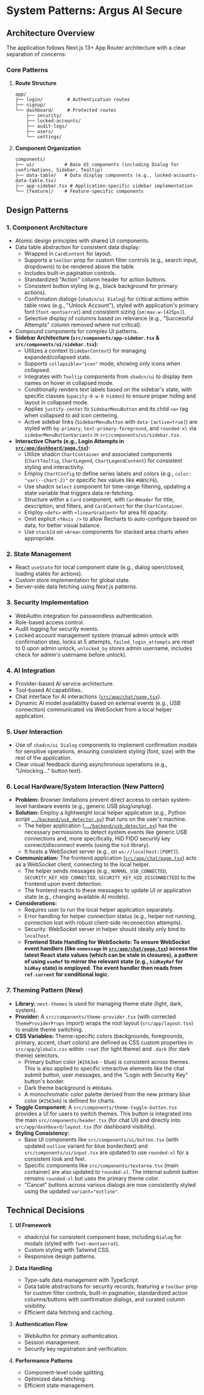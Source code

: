 # System Patterns: Argus AI Secure

## Architecture Overview
The application follows Next.js 13+ App Router architecture with a clear separation of concerns:

### Core Patterns

1.  **Route Structure**
    ```
    app/
    ├── login/         # Authentication routes
    ├── signup/
    └── dashboard/     # Protected routes
        ├── security/
        ├── locked-accounts/
        ├── audit-logs/
        ├── users/
        └── settings/
    ```

2.  **Component Organization**
    ```
    components/
    ├── ui/           # Base UI components (including Dialog for confirmations, Sidebar, Tooltip)
    ├── data-table/   # Data display components (e.g., locked-accounts-data-table.tsx)
    ├── app-sidebar.tsx # Application-specific sidebar implementation
    └── [feature]/    # Feature-specific components
    ```

## Design Patterns

### 1. Component Architecture
-   Atomic design principles with shared UI components.
-   Data table abstraction for consistent data display:
    -   Wrapped in `CardContent` for layout.
    -   Supports a `toolbar` prop for custom filter controls (e.g., search input, dropdowns) to be rendered above the table.
    -   Includes built-in pagination controls.
    -   Standardized "Action" column header for action buttons.
    -   Consistent button styling (e.g., black background for primary actions).
    -   Confirmation dialogs (`shadcn/ui Dialog`) for critical actions within table rows (e.g., "Unlock Account"), styled with application's primary font (`font-montserrat`) and consistent sizing (`sm:max-w-[425px]`).
    -   Selective display of columns based on relevance (e.g., "Successful Attempts" column removed where not critical).
-   Compound components for complex UI patterns.
-   **Sidebar Architecture (`src/components/app-sidebar.tsx` & `src/components/ui/sidebar.tsx`):**
    -   Utilizes a context (`SidebarContext`) for managing expanded/collapsed state.
    -   Supports `collapsible="icon"` mode, showing only icons when collapsed.
    -   Integrates with `Tooltip` components from `shadcn/ui` to display item names on hover in collapsed mode.
    -   Conditionally renders text labels based on the sidebar's state, with specific classes (`opacity-0 w-0 hidden`) to ensure proper hiding and layout in collapsed mode.
    -   Applies `justify-center` to `SidebarMenuButton` and its child `<a>` tag when collapsed to aid icon centering.
    -   Active sidebar links (`SidebarMenuButton` with `data-[active=true]`) are styled with `bg-primary`, `text-primary-foreground`, and `rounded-xl` via `sidebarMenuButtonVariants` in `src/components/ui/sidebar.tsx`.
-   **Interactive Charts (e.g., Login Attempts in [`src/app/dashboard/page.tsx`](src/app/dashboard/page.tsx:1)):**
    -   Utilize shadcn `ChartContainer` and associated components (`ChartTooltip`, `ChartLegend`, `ChartLegendContent`) for consistent styling and interactivity.
    -   Employ `ChartConfig` to define series labels and colors (e.g., `color: "var(--chart-2)"` or specific hex values like `#8B5CF6`).
    -   Use shadcn `Select` component for time-range filtering, updating a state variable that triggers data re-fetching.
    -   Structure within a `Card` component, with `CardHeader` for title, description, and filters, and `CardContent` for the `ChartContainer`.
    -   Employ `<defs>` with `<linearGradient>` for area fill opacity.
    -   Omit explicit `<YAxis />` to allow Recharts to auto-configure based on data, for better visual balance.
    -   Use `stackId` on `<Area>` components for stacked area charts when appropriate.

### 2. State Management
-   React `useState` for local component state (e.g., dialog open/closed, loading states for actions).
-   Custom store implementation for global state.
-   Server-side data fetching using Next.js patterns.

### 3. Security Implementation
-   WebAuthn integration for passwordless authentication.
-   Role-based access control.
-   Audit logging for security events.
-   Locked account management system (manual admin unlock with confirmation step, locks at 5 attempts, `failed_login_attempts` are reset to 0 upon admin unlock, `unlocked_by` stores admin username, includes check for admin's username before unlock).

### 4. AI Integration
-   Provider-based AI service architecture.
-   Tool-based AI capabilities.
-   Chat interface for AI interactions ([`src/app/chat/page.tsx`](src/app/chat/page.tsx:1)).
-   Dynamic AI model availability based on external events (e.g., USB connection) communicated via WebSocket from a local helper application.

### 5. User Interaction
-   Use of `shadcn/ui Dialog` components to implement confirmation modals for sensitive operations, ensuring consistent styling (font, size) with the rest of the application.
-   Clear visual feedback during asynchronous operations (e.g., "Unlocking..." button text).

### 6. Local Hardware/System Interaction (New Pattern)
-   **Problem:** Browser limitations prevent direct access to certain system-level hardware events (e.g., generic USB plug/unplug).
-   **Solution:** Employ a lightweight local helper application (e.g., Python script [`../backend/usb_detector.py`](../backend/usb_detector.py:1)) that runs on the user's machine.
    -   The helper application ([`../backend/usb_detector.py`](../backend/usb_detector.py:1)) has the necessary permissions to detect system events like generic USB connections and, more specifically, HID FIDO security key connect/disconnect events (using the `hid` library).
    -   It hosts a WebSocket server (e.g., on `ws://localhost:[PORT]`).
-   **Communication:** The frontend application ([`src/app/chat/page.tsx`](src/app/chat/page.tsx:1)) acts as a WebSocket client, connecting to the local helper.
    -   The helper sends messages (e.g., `NORMAL_USB_CONNECTED`, `SECURITY_KEY_HID_CONNECTED`, `SECURITY_KEY_HID_DISCONNECTED`) to the frontend upon event detection.
    -   The frontend reacts to these messages to update UI or application state (e.g., changing available AI models).
-   **Considerations:**
    -   Requires user to run the local helper application separately.
    -   Error handling for helper connection status (e.g., helper not running, connection lost with robust client-side reconnection attempts).
    -   Security: WebSocket server in helper should ideally only bind to `localhost`.
    -   **Frontend State Handling for WebSockets: To ensure WebSocket event handlers (like `onmessage` in [`src/app/chat/page.tsx`](src/app/chat/page.tsx:1)) access the latest React state values (which can be stale in closures), a pattern of using `useRef` to mirror the relevant state (e.g., `hidKeyRef` for `hidKey` state) is employed. The event handler then reads from `ref.current` for conditional logic.**

### 7. Theming Pattern (New)
-   **Library:** `next-themes` is used for managing theme state (light, dark, system).
-   **Provider:** A `src/components/theme-provider.tsx` (with corrected `ThemeProviderProps` import) wraps the root layout (`src/app/layout.tsx`) to enable theme switching.
-   **CSS Variables:** Theme-specific colors (backgrounds, foregrounds, primary, accent, chart colors) are defined as CSS custom properties in `src/app/globals.css` within `:root` (for light theme) and `.dark` (for dark theme) selectors.
    -   Primary button color (`#2563eb` - blue) is consistent across themes. This is also applied to specific interactive elements like the chat submit button, user messages, and the "Login with Security Key" button's border.
    -   Dark theme background is `#0b0a0a`.
    -   A monochromatic color palette derived from the new primary blue color (`#2563eb`) is defined for charts.
-   **Toggle Component:** A `src/components/theme-toggle-button.tsx` provides a UI for users to switch themes. This button is integrated into the main `src/components/header.tsx` (for chat UI) and directly into `src/app/dashboard/layout.tsx` (for dashboard visibility).
-   **Styling Consistency:**
    -   Base UI components like `src/components/ui/button.tsx` (with updated `outline` variant for blue border/text) and `src/components/ui/input.tsx` are updated to use `rounded-xl` for a consistent look and feel.
    -   Specific components like `src/components/textarea.tsx` (main container) are also updated to `rounded-xl`. The internal submit button remains `rounded-xl` but uses the primary theme color.
    -   "Cancel" buttons across various dialogs are now consistently styled using the updated `variant="outline"`.

## Technical Decisions

1.  **UI Framework**
    -   shadcn/ui for consistent component base, including `Dialog` for modals (styled with `font-montserrat`).
    -   Custom styling with Tailwind CSS.
    -   Responsive design patterns.

2.  **Data Handling**
    -   Type-safe data management with TypeScript.
    -   Data table abstractions for security records, featuring a `toolbar` prop for custom filter controls, built-in pagination, standardized action columns/buttons with confirmation dialogs, and curated column visibility.
    -   Efficient data fetching and caching.

3.  **Authentication Flow**
    -   WebAuthn for primary authentication.
    -   Session management.
    -   Security key registration and verification.

4.  **Performance Patterns**
    -   Component-level code splitting.
    -   Optimized data fetching.
    -   Efficient state management.